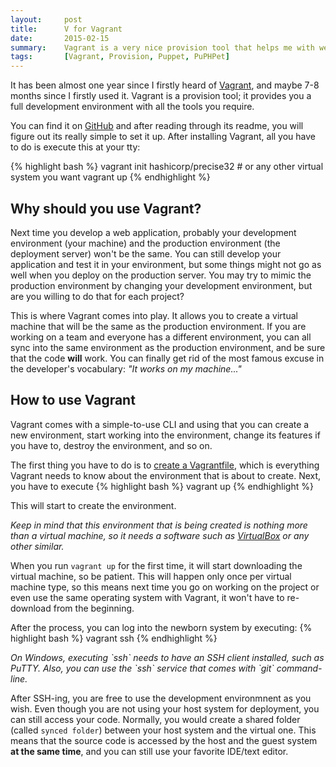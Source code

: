 ```yaml
---
layout:     post
title:      V for Vagrant 
date:       2015-02-15
summary:    Vagrant is a very nice provision tool that helps me with web development. I don't want to install every tool on my machine; I want my environment as clean as possible. Vagrant helps me create virtual machines with all the tools required for any project.
tags:       [Vagrant, Provision, Puppet, PuPHPet]
---
```


<p>
It has been almost one year since I firstly heard of <a href="https://www.vagrantup.com/">Vagrant</a>, and maybe 7-8 months since I firstly used it. Vagrant is a provision tool; it provides you a full development environment with all the tools you require. 
</p>

You can find it on <a href="https://github.com/mitchellh/vagrant">GitHub</a> and after reading through its readme, you will figure out its really simple to set it up. After installing Vagrant, all you have to do is execute this at your tty:

{% highlight bash %}
vagrant init hashicorp/precise32  # or any other virtual system you want
vagrant up
{% endhighlight %}

## Why should you use Vagrant?
Next time you develop a web application, probably your development environment (your machine) and the production environment (the deployment server) won't be the same. You can still develop your application and test it in your environment, but some things might not go as well when you deploy on the production server. You may try to mimic the production environment by changing your development environment, but are you willing to do that for each project? 

This is where Vagrant comes into play. It allows you to create a virtual machine that will be the same as the production environment. If you are working on a team and everyone has a different environment, you can all sync into the same environment as the production environment, and be sure that the code **will** work. You can finally get rid of the most famous excuse in the developer's vocabulary: _"It works on my machine..."_

## How to use Vagrant
Vagrant comes with a simple-to-use CLI and using that you can create a new environment, start working into the environment, change its features if you have to, destroy the environment, and so on.

The first thing you have to do is to <a href="https://docs.vagrantup.com/v2/vagrantfile/">create a Vagrantfile</a>, which is everything Vagrant needs to know about the environment that is about to create. Next, you have to execute
{% highlight bash %}
vagrant up
{% endhighlight %}

This will start to create the environment. 
<p>
<i>Keep in mind that this environment that is being created is nothing more than a virtual machine, so it needs a software such as <a href="https://www.virtualbox.org/">VirtualBox</a> or any other similar.</i>
</p>

When you run `vagrant up` for the first time, it will start downloading the virtual machine, so be patient. This will happen only once per virtual machine type, so this means next time you go on working on the project or even use the same operating system with Vagrant, it won't have to re-download from the beginning.

After the process, you can log into the newborn system by executing:
{% highlight bash %}
vagrant ssh
{% endhighlight %}

<p>
<i>On Windows, executing `ssh` needs to have an SSH client installed, such as PuTTY. Also, you can use the `ssh` service that comes with `git` command-line.</i>
</p>

After SSH-ing, you are free to use the development environmnent as you wish. Even though you are not using your host system for deployment, you can still access your code. Normally, you would create a shared folder (called `synced folder`) between your host system and the virtual one. This means that the source code is accessed by the host and the guest system **at the same time**, and you can still use your favorite IDE/text editor.

